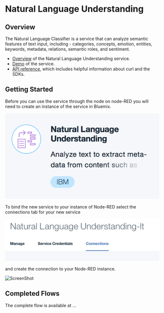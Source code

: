 # Natural Language Understanding

## Overview
The Natural Language Classifier is a service that can analyze semantic features of text input, including - categories, concepts, emotion, entities, keywords, metadata, relations, semantic roles, and sentiment.

- [Overview](https://www.ibm.com/watson/developercloud/doc/natural-language-understanding/) of the Natural Language Understanding service.
- [Demo](https://natural-language-understanding-demo.mybluemix.net/) of the service.
- [API reference](https://www.ibm.com/watson/developercloud/natural-language-understanding/api/), which includes helpful information about curl and the SDKs.

## Getting Started
Before you can use the service through the node on node-RED you will need to create an instance of the service in Bluemix.

![ScreenShot](images/nlu_service_tile.png)

To bind the new service to your instance of Node-RED select the connections tab for your new service

 ![ScreenShot](images/nlu_connections.png)

and create the connection to your Node-RED instance.

![ScreenShot](images/nlu_create_connections.png)


## Completed Flows
The complete flow is available at ...
